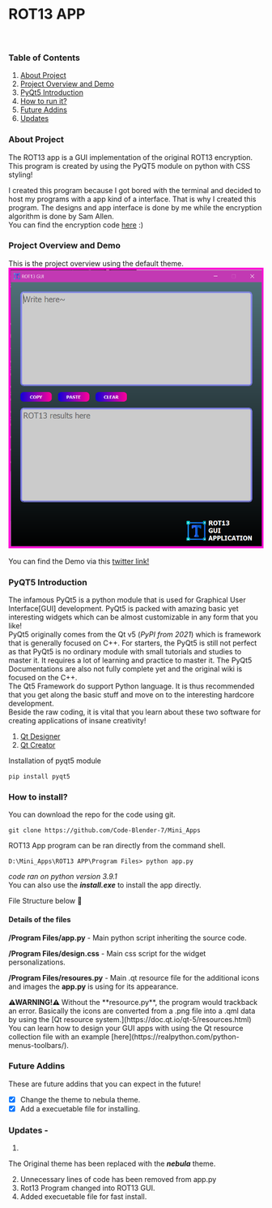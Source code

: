 ﻿# ROT13 APP
</br>

### Table of Contents

 1. [About Project](https://github.com/Code-Blender-7/Mini_Apps/blob/main/ROT13%20App/Readme.md#about-project)
 2. [Project Overview and Demo](https://github.com/Code-Blender-7/Mini_Apps/tree/main/ROT13%20App#project-overview-and-demo)
 3. [PyQt5 Introduction](https://github.com/Code-Blender-7/Mini_Apps/tree/main/ROT13%20App#pyqt5-introduction)
 4. [How to run it?](https://github.com/Code-Blender-7/Mini_Apps/tree/main/ROT13%20App#how-to-run-it)
 5. [Future Addins](https://github.com/Code-Blender-7/Mini_Apps/tree/main/ROT13%20App#future-addins)
 6. [Updates](https://github.com/Code-Blender-7/Mini_Apps/tree/main/ROT13%20App#updates--)
 
### About Project
The ROT13 app is a GUI implementation of the original ROT13 encryption. This program is created by using the PyQT5 module on python with CSS styling! 

I created this program because I got bored with the terminal and decided to host my programs with a app kind of a interface. That is why I created this program. The designs and app interface is done by me while the encryption algorithm is done by Sam Allen. </br>
You can find the encryption code [here](https://www.dotnetperls.com/rot13-python) :)

### Project Overview and Demo
This is the project overview using the default theme.
![image_2](https://github.com/Code-Blender-7/Mini_Apps/blob/main/ROT13%20App/Images_for_readme/3.png)

You can find the Demo via this [twitter link!](https://twitter.com/Black_2_white/status/1381659824409079808)

### PyQT5 Introduction
The infamous PyQt5 is a python module that is used for Graphical User Interface[GUI] development. PyQt5 is packed with amazing basic yet interesting widgets which can be almost customizable in any form that you like! \
PyQt5 originally comes from the Qt v5 (*PyPI from 2021*)  which is framework that is generally focused on C++. For starters, the PyQt5 is still not perfect as that PyQt5 is no ordinary module with small tutorials and studies to master it. It requires a lot of learning and practice to master it. The PyQt5 Documentations are also not fully complete yet and the original wiki is focused on the C++. \
The Qt5 Framework do support Python language. It is thus recommended that you get along the basic stuff and move on to the interesting hardcore development.
</br>
Beside the raw coding, it is vital that you learn about these two software for creating applications of insane creativity! 

 1. [Qt Designer](https://www.qt.io/design)
 2. [Qt Creator](https://www.qt.io/product/development-tools) </br>

Installation of pyqt5 module
```
pip install pyqt5
```


### How to install?
You can download the repo for the code using git. 
```
git clone https://github.com/Code-Blender-7/Mini_Apps
```

ROT13 App program can be ran directly from the command shell.  
```
D:\Mini_Apps\ROT13 APP\Program Files> python app.py
```
_code ran on python version 3.9.1_
</br>
You can also use the ___install.exe___ to install the app directly.

File Structure below 🔽


<h4>Details of the files</h4>
<b>/Program Files/app.py</b> - Main python script inheriting the source code.
</p>
<b>/Program Files/design.css</b> - Main css script for the widget personalizations. 
</p>
<b>/Program Files/resoures.py</b> - Main .qt resource file for the additional icons and images the <b>app.py</b> is using for its appearance. 
</p>
<b>⚠WARNING!⚠ </b>
Without the **resource.py**, the program would trackback an error. Basically the icons are converted from a .png file into a .qml data by using the [Qt resource system.](https://doc.qt.io/qt-5/resources.html) </br>
You can learn how to design your GUI apps with using the Qt resource collection file with an example [here](https://realpython.com/python-menus-toolbars/). </br>

### Future Addins
These are future addins that you can expect in the future!

 - [X] Change the theme to nebula theme.
 - [X] Add a execuetable file for installing.
 
### Updates - 
1. 
The Original theme has been replaced with the ___nebula___ theme.

2. Unnecessary lines of code has been removed from app.py
3. Rot13 Program changed into ROT13 GUI. 
4. Added execuetable file for fast install.
